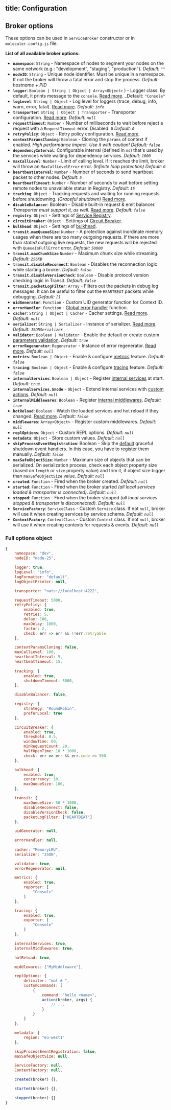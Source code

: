 title: Configuration
---
## Broker options
These options can be used in `ServiceBroker` constructor or in `moleculer.config.js` file.

**List of all available broker options:**

* **`namespace`**: `String` - Namespace of nodes to segment your nodes on the same network (e.g.: "development", "staging", "production"). _Default: `""`_
* **`nodeID`**: `String` - Unique node identifier. Must be unique in a namespace. If not the broker will throw a fatal error and stop the process. _Default: hostname + PID_
* **`logger`**: `Boolean | String | Object | Array<Object>`  ) - Logger class. By default, it prints message to the `console`. [Read more](logging.html). _Default: `"Console"`
* **`logLevel`**: `String | Object` - Log level for loggers (trace, debug, info, warn, error, fatal). [Read more](logging.html). _Default: `info`_
* **`transporter`**: `String | Object | Transporter` - Transporter configuration. [Read more](networking.html).  _Default: `null`_
* **`requestTimeout`**: `Number` - Number of milliseconds to wait before reject a request with a `RequestTimeout` error. Disabled: `0` _Default: `0`_
* **`retryPolicy`**: `Object` - Retry policy configuration. [Read more](fault-tolerance.html#Retry).
* **`contextParamsCloning`**: `Boolean` - Cloning the `params` of context if enabled. _High performance impact. Use it with caution!_ _Default: `false`_
* **`dependencyInterval`**: Configurable interval (defined in `ms`) that's used by the services while waiting for dependency services. _Default: `1000`_
* **`maxCallLevel`**: `Number` - Limit of calling level. If it reaches the limit, broker will throw an `MaxCallLevelError` error. _(Infinite loop protection)_ _Default: `0`_
* **`heartbeatInterval`**: `Number` - Number of seconds to send heartbeat packet to other nodes. _Default: `5`_
* **`heartbeatTimeout`**: `Number` - Number of seconds to wait before setting remote nodes to unavailable status in Registry. _Default: `15`_
* **`tracking`**: `Object` - Tracking requests and waiting for running requests before shutdowning. _(Graceful shutdown)_ [Read more](context.html#Context-tracking).
* **`disableBalancer`**: Boolean - Disable built-in request & emit balancer. _Transporter must support it, as well._ [Read more](networking.html#Disabled-balancer). _Default: `false`_
* **`registry`**: `Object` - Settings of [Service Registry](registry.html).
* **`circuitBreaker`**: `Object` - Settings of [Circuit Breaker](fault-tolerance.html#Circuit-Breaker).
* **`bulkhead`**: `Object` - Settings of [bulkhead](fault-tolerance.html#Bulkhead).
* **`transit.maxQueueSize`**: `Number` - A protection against inordinate memory usages when there are too many outgoing requests. If there are more than _stated_ outgoing live requests, the new requests will be rejected with `QueueIsFullError` error. _Default: `50000`_
* **`transit.maxChunkSize`** `Number` - Maximum chunk size while streaming.  _Default: `256KB`_ 
* **`transit.disableReconnect`**: `Boolean` - Disables the reconnection logic while starting a broker. _Default: `false`_
* **`transit.disableVersionCheck`**: `Boolean` - Disable protocol version checking logic in Transit. _Default: `false`_
* **`transit.packetLogFilter`**: `Array` - Filters out the packets in debug log messages. It can be useful to filter out the `HEARTBEAT` packets while debugging. _Default: `[]`_
* **`uidGenerator`**: `Function` - Custom UID generator function for Context ID.
* **`errorHandler`**: `Function` - [Global error handler](broker.html#Global-error-handler) function.
* **`cacher`**: `String | Object | Cacher` - Cacher settings. [Read more](caching.html). _Default: `null`_
* **`serializer`**: `String | Serializer` - Instance of serializer. [Read more](networking.html). _Default: `JSONSerializer`_
* **`validator`**: `Boolean | Validator` - Enable the default or create custom [parameters validation](validating.html). _Default: `true`_
* **`errorRegenerator`**: `Regenerator` - Instance of error regenerator. [Read more](errors.html#Preserve-custom-error-classes-while-transferring-between-remote-nodes). _Default: `null`_
* **`metrics`**: `Boolean | Object` - Enable & configure [metrics](metrics.html) feature. _Default: `false`_
* **`tracing`**: `Boolean | Object` - Enable & configure [tracing](tracing.html) feature. _Default: `false`_
* **`internalServices`**: `Boolean | Object` - Register [internal services](services.html#Internal-Services) at start. _Default: `true`_
* **`internalServices.$node`** - `Object` - Extend internal services with [custom actions](services.html#Extending). _Default: `null`_
* **`internalMiddlewares`**: `Boolean` - Register [internal middlewares](middlewares.html#Internal-middlewares). _Default: `true`_
* **`hotReload`**: `Boolean` - Watch the loaded services and hot reload if they changed. [Read more](services.html#Hot-Reloading-Services). _Default: `false`_
* **`middlewares`**: `Array<Object>` - Register custom middlewares. _Default: `null`_
* **`replOptions`**: `Object` - Custom REPL options. _Default: `null`_
* **`metadata`**: `Object` - Store custom values. _Default: `null`_
* **`skipProcessEventRegistration`**: Boolean - Skip the [default](https://github.com/moleculerjs/moleculer/blob/master/src/service-broker.js#L234) graceful shutdown event handlers. In this case, you have to register them manually. _Default: `false`_
* **`maxSafeObjectSize`**: `Number` - Maximum size of objects that can be serialized. On serialization process, check each object property size (based on `length` or `size` property value) and trim it, if object size bigger than `maxSafeObjectSize` value. _Default: `null`_
* **`created`**: `Function` - Fired when the broker created. _Default: `null`_
* **`started`**: `Function` - Fired when the broker started _(all local services loaded & transporter is connected)_. _Default: `null`_
* **`stopped`**: `Function` - Fired when the broker stopped _(all local services stopped & transporter is disconnected)_. _Default: `null`_
* **`ServiceFactory`**: `ServiceClass` - Custom `Service` class. If not `null`, broker will use it when creating services by service schema. _Default: `null`_
* **`ContextFactory`**: `ContextClass` - Custom `Context` class. If not `null`, broker will use it when creating contexts for requests & events. _Default: `null`_

### Full options object
```js
{
    namespace: "dev",
    nodeID: "node-25",

    logger: true,
    logLevel: "info",
    logFormatter: "default",
    logObjectPrinter: null,

    transporter: "nats://localhost:4222",

    requestTimeout: 5000,
    retryPolicy: {
        enabled: true,
        retries: 5,
        delay: 100,
        maxDelay: 1000,
        factor: 2,
        check: err => err && !!err.retryable
    },

    contextParamsCloning: false,
    maxCallLevel: 100,
    heartbeatInterval: 5,
    heartbeatTimeout: 15,
    
    tracking: {
        enabled: true,
        shutdownTimeout: 5000,
    },

    disableBalancer: false,

    registry: {
        strategy: "RoundRobin",
        preferLocal: true
    },

    circuitBreaker: {
        enabled: true,
        threshold: 0.5,
        windowTime: 60,
        minRequestCount: 20,
        halfOpenTime: 10 * 1000,
        check: err => err && err.code >= 500
    },   

    bulkhead: {
        enabled: true,
        concurrency: 10,
        maxQueueSize: 100,
    },

    transit: {
        maxQueueSize: 50 * 1000,
        disableReconnect: false,
        disableVersionCheck: false,
        packetLogFilter: ["HEARTBEAT"]
    },

    uidGenerator: null,

    errorHandler: null,
    
    cacher: "MemoryLRU",
    serializer: "JSON",

    validator: true,
    errorRegenerator: null,

    metrics: {
        enabled: true,
        reporter: [
            "Console"
        ]
    },

    tracing: {
        enabled: true,
        exporter: [
            "Console"
        ]
    },

    internalServices: true,
    internalMiddlewares: true,

    hotReload: true,

    middlewares: ["MyMiddleware"],

    replOptions: {
        delimiter: "mol # ",
        customCommands: [
            {
                command: "hello <name>",			
                action(broker, args) {
                    // ...
                }
            }
        ]        
    },

    metadata: {
        region: "eu-west1"
    },

    skipProcessEventRegistration: false,
    maxSafeObjectSize: null,

    ServiceFactory: null,
    ContextFactory: null,

    created(broker) {},

    started(broker) {},

    stopped(broker) {}
}
```
